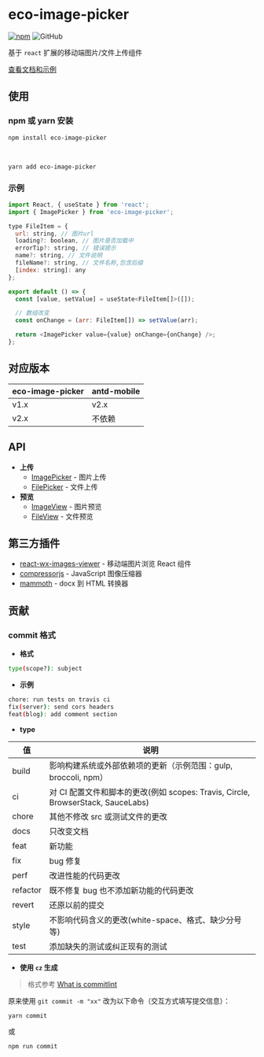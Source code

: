 # eco-image-picker

[![npm][npm]][npm-url]
![GitHub](https://shopmushi.com/configFile/assets/mit.svg)

基于 `react` 扩展的移动端图片/文件上传组件

[查看文档和示例][site]

## 使用

### npm 或 yarn 安装

```shell
npm install eco-image-picker
```

<br />

```shell
yarn add eco-image-picker
```

### 示例

```javascript
import React, { useState } from 'react';
import { ImagePicker } from 'eco-image-picker';

type FileItem = {
  url: string, // 图片url
  loading?: boolean, // 图片是否加载中
  errorTip?: string, // 错误提示
  name?: string, // 文件说明
  fileName?: string, // 文件名称,包含后缀
  [index: string]: any
};

export default () => {
  const [value, setValue] = useState<FileItem[]>([]);

  // 数组改变
  const onChange = (arr: FileItem[]) => setValue(arr);

  return <ImagePicker value={value} onChange={onChange} />;
};
```

## 对应版本

| eco-image-picker | antd-mobile |
| ---------------- | ----------- |
| v1.x             | v2.x        |
| v2.x             | 不依赖      |

## API

- **上传**
  - [ImagePicker] - 图片上传
  - [FilePicker] - 文件上传
- **预览**
  - [ImageView] - 图片预览
  - [FileView] - 文件预览

## 第三方插件

- [react-wx-images-viewer] - 移动端图片浏览 React 组件
- [compressorjs] - JavaScript 图像压缩器
- [mammoth] - docx 到 HTML 转换器

## 贡献

### commit 格式

- **格式**

```bash
type(scope?): subject
```

- **示例**

```bash
chore: run tests on travis ci
fix(server): send cors headers
feat(blog): add comment section
```

- **type**

| 值       | 说明                                                                             |
| -------- | -------------------------------------------------------------------------------- |
| build    | 影响构建系统或外部依赖项的更新（示例范围：gulp, broccoli, npm）                  |
| ci       | 对 CI 配置文件和脚本的更改(例如 scopes: Travis, Circle, BrowserStack, SauceLabs) |
| chore    | 其他不修改 src 或测试文件的更改                                                  |
| docs     | 只改变文档                                                                       |
| feat     | 新功能                                                                           |
| fix      | bug 修复                                                                         |
| perf     | 改进性能的代码更改                                                               |
| refactor | 既不修复 bug 也不添加新功能的代码更改                                            |
| revert   | 还原以前的提交                                                                   |
| style    | 不影响代码含义的更改(white-space、格式、缺少分号等)                              |
| test     | 添加缺失的测试或纠正现有的测试                                                   |

- **使用 `cz` 生成**

> 格式参考 [What is commitlint]

原来使用 `git commit -m "xx"` 改为以下命令（交互方式填写提交信息）：

```bash
yarn commit
```

或

```bash
npm run commit
```

[npm]: https://img.shields.io/npm/v/eco-image-picker.svg
[npm-url]: https://www.npmjs.com/package/eco-image-picker
[imagepicker]: /components/image-picker
[filepicker]: /components/file-picker
[imageview]: /components/image-view
[fileview]: /components/file-view
[react-wx-images-viewer]: https://www.npmjs.com/package/react-wx-images-viewer
[compressorjs]: https://www.npmjs.com/package/compressorjs
[mammoth]: https://www.npmjs.com/package/mammoth
[what is commitlint]: https://github.com/conventional-changelog/commitlint#what-is-commitlint
[site]: https://yicoding.github.io/eco-image-picker
